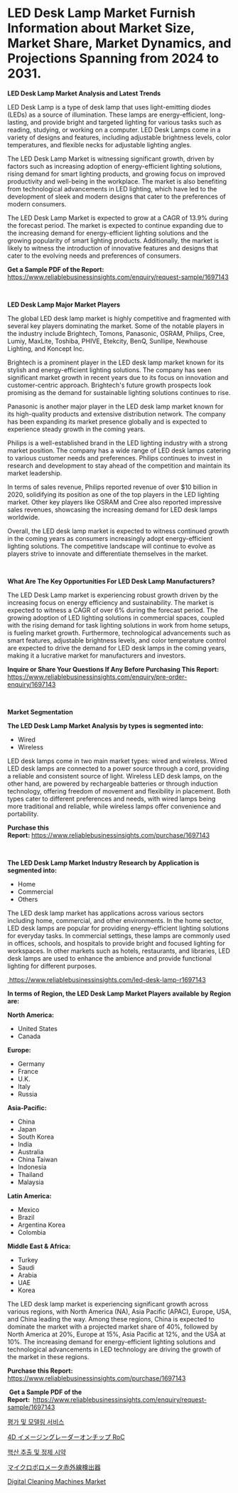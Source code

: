 <p><h1>LED Desk Lamp Market Furnish Information about Market Size, Market Share, Market Dynamics, and Projections Spanning from 2024 to 2031.</h1></p><p><strong>LED Desk Lamp Market Analysis and Latest Trends</strong></p>
<p><p>LED Desk Lamp is a type of desk lamp that uses light-emitting diodes (LEDs) as a source of illumination. These lamps are energy-efficient, long-lasting, and provide bright and targeted lighting for various tasks such as reading, studying, or working on a computer. LED Desk Lamps come in a variety of designs and features, including adjustable brightness levels, color temperatures, and flexible necks for adjustable lighting angles.</p><p>The LED Desk Lamp Market is witnessing significant growth, driven by factors such as increasing adoption of energy-efficient lighting solutions, rising demand for smart lighting products, and growing focus on improved productivity and well-being in the workplace. The market is also benefiting from technological advancements in LED lighting, which have led to the development of sleek and modern designs that cater to the preferences of modern consumers.</p><p>The LED Desk Lamp Market is expected to grow at a CAGR of 13.9% during the forecast period. The market is expected to continue expanding due to the increasing demand for energy-efficient lighting solutions and the growing popularity of smart lighting products. Additionally, the market is likely to witness the introduction of innovative features and designs that cater to the evolving needs and preferences of consumers.</p></p>
<p><strong>Get a Sample PDF of the Report:&nbsp;</strong> <a href="https://www.reliablebusinessinsights.com/enquiry/request-sample/1697143">https://www.reliablebusinessinsights.com/enquiry/request-sample/1697143</a></p>
<p>&nbsp;</p>
<p><strong>LED Desk Lamp Major Market Players</strong></p>
<p><p>The global LED desk lamp market is highly competitive and fragmented with several key players dominating the market. Some of the notable players in the industry include Brightech, Tomons, Panasonic, OSRAM, Philips, Cree, Lumiy, MaxLite, Toshiba, PHIVE, Etekcity, BenQ, Sunllipe, Newhouse Lighting, and Koncept Inc.</p><p>Brightech is a prominent player in the LED desk lamp market known for its stylish and energy-efficient lighting solutions. The company has seen significant market growth in recent years due to its focus on innovation and customer-centric approach. Brightech's future growth prospects look promising as the demand for sustainable lighting solutions continues to rise.</p><p>Panasonic is another major player in the LED desk lamp market known for its high-quality products and extensive distribution network. The company has been expanding its market presence globally and is expected to experience steady growth in the coming years.</p><p>Philips is a well-established brand in the LED lighting industry with a strong market position. The company has a wide range of LED desk lamps catering to various customer needs and preferences. Philips continues to invest in research and development to stay ahead of the competition and maintain its market leadership.</p><p>In terms of sales revenue, Philips reported revenue of over $10 billion in 2020, solidifying its position as one of the top players in the LED lighting market. Other key players like OSRAM and Cree also reported impressive sales revenues, showcasing the increasing demand for LED desk lamps worldwide.</p><p>Overall, the LED desk lamp market is expected to witness continued growth in the coming years as consumers increasingly adopt energy-efficient lighting solutions. The competitive landscape will continue to evolve as players strive to innovate and differentiate themselves in the market.</p></p>
<p>&nbsp;</p>
<p><strong>What Are The Key Opportunities For LED Desk Lamp Manufacturers?</strong></p>
<p><p>The LED Desk Lamp market is experiencing robust growth driven by the increasing focus on energy efficiency and sustainability. The market is expected to witness a CAGR of over 6% during the forecast period. The growing adoption of LED lighting solutions in commercial spaces, coupled with the rising demand for task lighting solutions in work from home setups, is fueling market growth. Furthermore, technological advancements such as smart features, adjustable brightness levels, and color temperature control are expected to drive the demand for LED desk lamps in the coming years, making it a lucrative market for manufacturers and investors.</p></p>
<p><strong>Inquire or Share Your Questions If Any Before Purchasing This Report:</strong> <a href="https://www.reliablebusinessinsights.com/enquiry/pre-order-enquiry/1697143">https://www.reliablebusinessinsights.com/enquiry/pre-order-enquiry/1697143</a></p>
<p>&nbsp;</p>
<p><strong>Market Segmentation</strong></p>
<p><strong>The LED Desk Lamp Market Analysis by types is segmented into:</strong></p>
<p><ul><li>Wired</li><li>Wireless</li></ul></p>
<p><p>LED desk lamps come in two main market types: wired and wireless. Wired LED desk lamps are connected to a power source through a cord, providing a reliable and consistent source of light. Wireless LED desk lamps, on the other hand, are powered by rechargeable batteries or through induction technology, offering freedom of movement and flexibility in placement. Both types cater to different preferences and needs, with wired lamps being more traditional and reliable, while wireless lamps offer convenience and portability.</p></p>
<p><strong>Purchase this Report:&nbsp;</strong><a href="https://www.reliablebusinessinsights.com/purchase/1697143">https://www.reliablebusinessinsights.com/purchase/1697143</a></p>
<p>&nbsp;</p>
<p><strong>The LED Desk Lamp Market Industry Research by Application is segmented into:</strong></p>
<p><ul><li>Home</li><li>Commercial</li><li>Others</li></ul></p>
<p><p>The LED desk lamp market has applications across various sectors including home, commercial, and other environments. In the home sector, LED desk lamps are popular for providing energy-efficient lighting solutions for everyday tasks. In commercial settings, these lamps are commonly used in offices, schools, and hospitals to provide bright and focused lighting for workspaces. In other markets such as hotels, restaurants, and libraries, LED desk lamps are used to enhance the ambience and provide functional lighting for different purposes.</p></p>
<p><a href="https://www.reliablebusinessinsights.com/led-desk-lamp-r1697143">&nbsp;https://www.reliablebusinessinsights.com/led-desk-lamp-r1697143</a></p>
<p><strong>In terms of Region, the LED Desk Lamp Market Players available by Region are:</strong></p>
<p>
    <p> <strong> North America: </strong>
        <ul>
            <li>United States</li>
            <li>Canada</li>
        </ul>
        </p> 
    <p> <strong> Europe: </strong>
        <ul>
            <li>Germany</li>
            <li>France</li>
            <li>U.K.</li>
            <li>Italy</li>
            <li>Russia</li>
        </ul>
        </p> 
    <p> <strong> Asia-Pacific: </strong>
        <ul>
            <li>China</li>
            <li>Japan</li>
            <li>South Korea</li>
            <li>India</li>
            <li>Australia</li>
            <li>China Taiwan</li>
            <li>Indonesia</li>
            <li>Thailand</li>
            <li>Malaysia</li>
        </ul>
        </p> 
    <p> <strong> Latin America: </strong>
        <ul>
            <li>Mexico</li>
            <li>Brazil</li>
            <li>Argentina Korea</li>
            <li>Colombia</li>
        </ul>
        </p> 
    <p> <strong> Middle East & Africa: </strong>
        <ul>
            <li>Turkey</li>
            <li>Saudi</li>
            <li>Arabia</li>
            <li>UAE</li>
            <li>Korea</li>
        </ul>
    </p>
    </p>
<p><p>The LED desk lamp market is experiencing significant growth across various regions, with North America (NA), Asia Pacific (APAC), Europe, USA, and China leading the way. Among these regions, China is expected to dominate the market with a projected market share of 40%, followed by North America at 20%, Europe at 15%, Asia Pacific at 12%, and the USA at 10%. The increasing demand for energy-efficient lighting solutions and technological advancements in LED technology are driving the growth of the market in these regions.</p></p>
<p><strong>Purchase this Report: </strong><a href="https://www.reliablebusinessinsights.com/purchase/1697143">https://www.reliablebusinessinsights.com/purchase/1697143</a></p>
<p>&nbsp;<strong>Get a Sample PDF of the Report:&nbsp;&nbsp;</strong><a href="https://www.reliablebusinessinsights.com/enquiry/request-sample/1697143">https://www.reliablebusinessinsights.com/enquiry/request-sample/1697143</a></p>
<p><strong></strong></p>
<p><p><a href="https://github.com/khairinauzunul/Market-Research-Report-List-1/blob/main/9801074108898.md">평가 및 모델링 서비스</a></p><p><a href="https://github.com/reliezer65/Market-Research-Report-List-1/blob/main/9486075123642.md">4D イメージングレーダーオンチップ RoC</a></p><p><a href="https://github.com/kimvicki3212024/Market-Research-Report-List-1/blob/main/8916804108901.md">핵산 추출 및 정제 시약</a></p><p><a href="https://github.com/DayanaRunolfsdottir/Market-Research-Report-List-1/blob/main/4859967124481.md">マイクロボロメータ赤外線検出器</a></p><p><a href="https://github.com/yoshih12/Market-Research-Report-List-3/blob/main/digital-cleaning-machines-market.md">Digital Cleaning Machines Market</a></p></p>